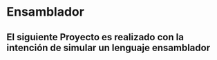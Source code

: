 # Ensamblador
## El siguiente **Proyecto** es realizado con la intención de simular un lenguaje ensamblador
